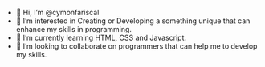 - 👋 Hi, I’m @cymonfariscal
- 👀 I’m interested in Creating or Developing a something unique that can enhance my skills in programming.
- 🌱 I’m currently learning HTML, CSS and Javascript.
- 💞️ I’m looking to collaborate on programmers that can help me to develop my skills.

<!---
cymonfariscal/cymonfariscal is a ✨ special ✨ repository because its `README.md` (this file) appears on your GitHub profile.
You can click the Preview link to take a look at your changes.
--->
